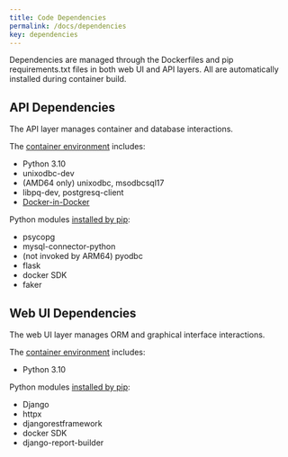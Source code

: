 ```yaml
---
title: Code Dependencies
permalink: /docs/dependencies
key: dependencies
---
```


Dependencies are managed through the Dockerfiles and pip requirements.txt files in both web UI and API layers. All are automatically installed during container build.

## API Dependencies
The API layer manages container and database interactions.

The [container environment](https://github.com/robertdroptablestudents/sqlgrader/blob/main/Dockerfile) includes:
- Python 3.10
- unixodbc-dev
- (AMD64 only) unixodbc, msodbcsql17
- libpq-dev, postgresq-client
- [Docker-in-Docker](https://github.com/microsoft/vscode-dev-containers/blob/main/script-library/docs/docker-in-docker.md)

Python modules [installed by pip](https://github.com/robertdroptablestudents/sqlgrader/blob/main/api/requirements.txt):
- psycopg
- mysql-connector-python
- (not invoked by ARM64) pyodbc
- flask
- docker SDK
- faker

## Web UI Dependencies
The web UI layer manages ORM and graphical interface interactions.

The [container environment](https://github.com/robertdroptablestudents/sqlgrader/blob/main/webui.Dockerfile) includes:
- Python 3.10

Python modules [installed by pip](https://github.com/robertdroptablestudents/sqlgrader/blob/main/webui/requirements.txt):
- Django
- httpx
- djangorestframework
- docker SDK
- django-report-builder